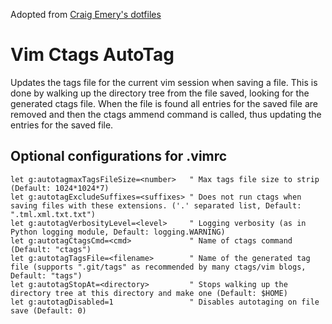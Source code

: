 Adopted from [Craig Emery's dotfiles](http://github.com/craigemery/dotFiles)

# Vim Ctags AutoTag

Updates the tags file for the current vim session when saving a file. This is done by walking up the directory tree from the file saved, looking for the generated ctags file. When the file is found all entries for the saved file are removed and then the ctags ammend command is called, thus updating the entries for the saved file.

## Optional configurations for .vimrc

```
let g:autotagmaxTagsFileSize=<number>   " Max tags file size to strip (Default: 1024*1024*7)
let g:autotagExcludeSuffixes=<suffixes> " Does not run ctags when saving files with these extensions. ('.' separated list, Default: ".tml.xml.txt.txt")
let g:autotagVerbosityLevel=<level>     " Logging verbosity (as in Python logging module, Default: logging.WARNING)
let g:autotagCtagsCmd=<cmd>             " Name of ctags command (Default: "ctags")
let g:autotagTagsFile=<filename>        " Name of the generated tag file (supports ".git/tags" as recommended by many ctags/vim blogs, Default: "tags")
let g:autotagStopAt=<directory>         " Stops walking up the directory tree at this directory and make one (Default: $HOME)
let g:autotagDisabled=1                 " Disables autotaging on file save (Default: 0)
```
